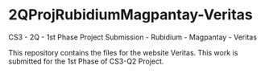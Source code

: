 # 2QProjRubidiumMagpantay-Veritas
CS3 - 2Q - 1st Phase Project Submission - Rubidium - Magpantay - Veritas

This repository contains the files for the website Veritas.
This work is submitted for the 1st Phase of CS3-Q2 Project.
